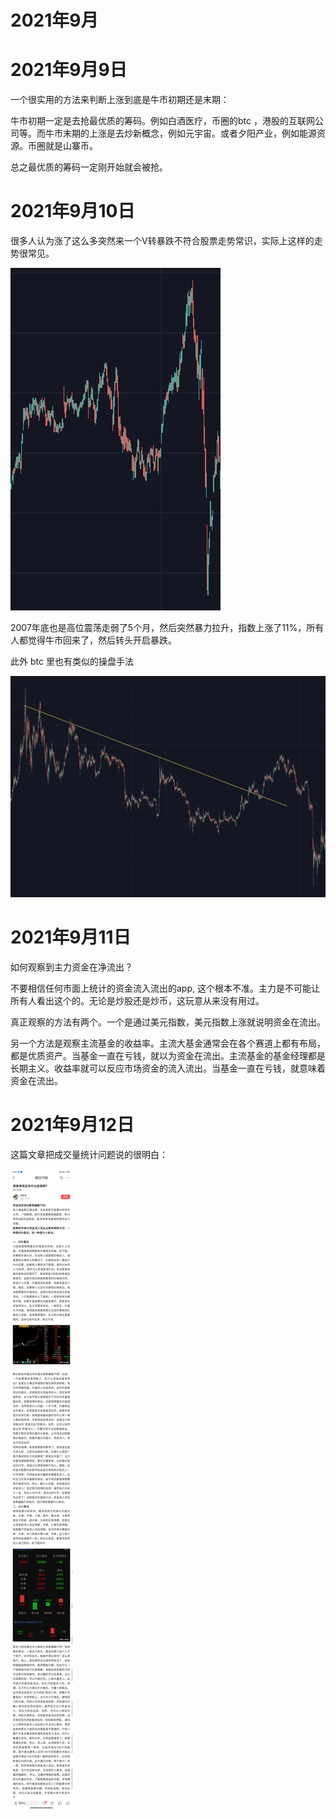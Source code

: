 # 2021年9月

# 2021年9月9日

一个很实用的方法来判断上涨到底是牛市初期还是末期：

牛市初期一定是去抢最优质的筹码。例如白酒医疗，币圈的btc ，港股的互联网公司等。而牛市末期的上涨是去炒新概念，例如元宇宙。或者夕阳产业，例如能源资源。币圈就是山寨币。

总之最优质的筹码一定刚开始就会被抢。

# 2021年9月10日

很多人认为涨了这么多突然来一个V转暴跌不符合股票走势常识，实际上这样的走势很常见。

![img](./assets/2501631258728_.pic.jpg)

2007年底也是高位震荡走弱了5个月，然后突然暴力拉升，指数上涨了11%，所有人都觉得牛市回来了，然后转头开启暴跌。

此外 btc 里也有类似的操盘手法

![img](./assets/2541631259014_.pic_hd.jpg)

# 2021年9月11日

如何观察到主力资金在净流出？

不要相信任何市面上统计的资金流入流出的app, 这个根本不准。主力是不可能让所有人看出这个的。无论是炒股还是炒币，这玩意从来没有用过。

真正观察的方法有两个。一个是通过美元指数，美元指数上涨就说明资金在流出。

另一个方法是观察主流基金的收益率。主流大基金通常会在各个赛道上都有布局，都是优质资产。当基金一直在亏钱，就以为资金在流出。主流基金的基金经理都是长期主义。收益率就可以反应市场资金的流入流出。当基金一直在亏钱，就意味着资金在流出。

# 2021年9月12日

这篇文章把成交量统计问题说的很明白：

![img](./assets/1271637817943_.pic_hd.jpg)